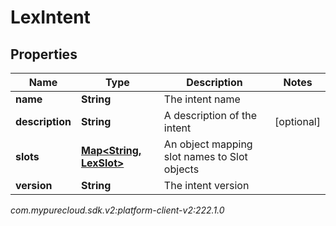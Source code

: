 # LexIntent


## Properties

| Name | Type | Description | Notes |
| ------------ | ------------- | ------------- | ------------- |
| **name** | **String** | The intent name |  |
| **description** | **String** | A description of the intent |  [optional] |
| **slots** | [**Map&lt;String, LexSlot&gt;**](LexSlot) | An object mapping slot names to Slot objects |  |
| **version** | **String** | The intent version |  |




_com.mypurecloud.sdk.v2:platform-client-v2:222.1.0_
